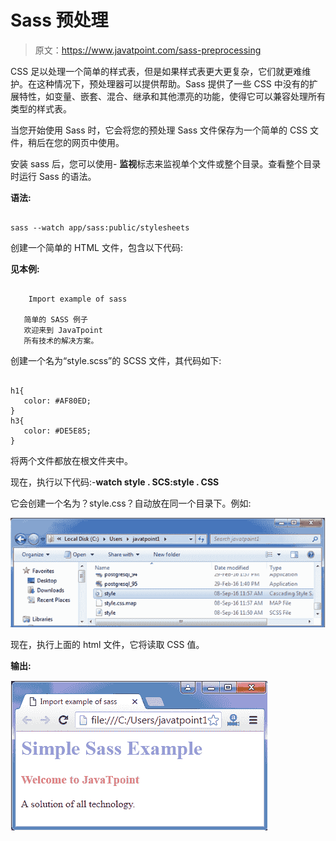 # Sass 预处理

> 原文：<https://www.javatpoint.com/sass-preprocessing>

CSS 足以处理一个简单的样式表，但是如果样式表更大更复杂，它们就更难维护。在这种情况下，预处理器可以提供帮助。Sass 提供了一些 CSS 中没有的扩展特性，如变量、嵌套、混合、继承和其他漂亮的功能，使得它可以兼容处理所有类型的样式表。

当您开始使用 Sass 时，它会将您的预处理 Sass 文件保存为一个简单的 CSS 文件，稍后在您的网页中使用。

安装 sass 后，您可以使用- **监视**标志来监视单个文件或整个目录。查看整个目录时运行 Sass 的语法。

**语法:**

```

sass --watch app/sass:public/stylesheets 

```

创建一个简单的 HTML 文件，包含以下代码:

**见本例:**

```

    Import example of sass

   简单的 SASS 例子
   欢迎来到 JavaTpoint
   所有技术的解决方案。

```

创建一个名为“style.scss”的 SCSS 文件，其代码如下:

```

h1{
   color: #AF80ED;
}
h3{
   color: #DE5E85;
}

```

将两个文件都放在根文件夹中。

现在，执行以下代码:-**watch style . SCS:style . CSS**

它会创建一个名为？style.css？自动放在同一个目录下。例如:

![SASS Processing1](img/69a13a02c27d35b71fd068ab8917daab.png)

现在，执行上面的 html 文件，它将读取 CSS 值。

**输出:**

![SASS Processing2](img/7cb8b4cb021bfb7225326ea4f4f22392.png)